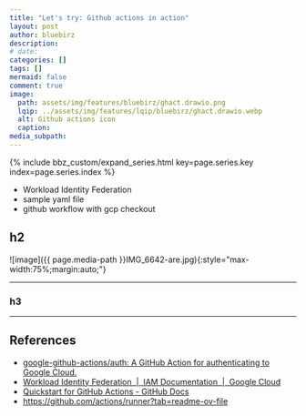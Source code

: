 ```yaml
---
title: "Let's try: Github actions in action"
layout: post
author: bluebirz
description:
# date: 
categories: []
tags: []
mermaid: false
comment: true
image:
  path: assets/img/features/bluebirz/ghact.drawio.png
  lqip: ../assets/img/features/lqip/bluebirz/ghact.drawio.webp
  alt: Github actions icon 
  caption: 
media_subpath:
---
```


{% include bbz_custom/expand_series.html key=page.series.key index=page.series.index %}

- Workload Identity Federation
- sample yaml file
- github workflow with gcp checkout

## h2

![image]({{ page.media-path  }}IMG_6642-are.jpg){:style="max-width:75%;margin:auto;"}

---

### h3

---

## References

- [google-github-actions/auth: A GitHub Action for authenticating to Google Cloud.](https://github.com/google-github-actions/auth)
- [Workload Identity Federation  \|  IAM Documentation  \|  Google Cloud](https://cloud.google.com/iam/docs/workload-identity-federation)
- [Quickstart for GitHub Actions - GitHub Docs](https://docs.github.com/en/actions/get-started/quickstart)
- <https://github.com/actions/runner?tab=readme-ov-file>
